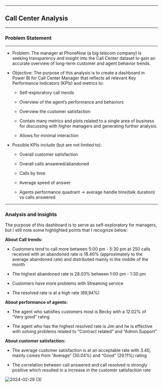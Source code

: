 ***


## Call Center Analysis
***


### Problem Statement

***
* Problem: The manager at PhoneNow (a big telecom company) is seeking transparency and insight into the Call Center dataset to gain an accurate overview of long-term customer and agent behavior trends.

* Objective: The purpose of this analysis is to create a dashboard in Power BI for Call Center Manager that reflects all relevant Key Performance Indicators (KPIs) and metrics to:

    * Self-exploratory call trends

    * Overview of the agent’s performance and behaviors

    * Overview the customer satisfaction

    * Contain many metrics and plots related to a single area of business for discussing with higher managers and generating further analysis.

    * Allows for minimal interaction

* Possible KPIs include (but are not limited to):

    * Overall customer satisfaction

    * Overall calls answered/abandoned

    * Calls by time

    * Average speed of answer

    * Agents performance quadrant -> average handle time(talk duration) vs calls answered

***


### Analysis and Insights

The purpose of this dashboard is to serve as self-exploratory for managers, but I still note some highlighted points that I recognize below:


**About Call trends:**

* Customers tend to call more between 5:00 pm - 5:30 pm at 250 calls received with an abandoned rate is 18.40% (approximately to the average abandoned rate) and distributed mainly in the middle of the month

* The highest abandoned rate is 28.03% between 1:00 pm - 1:30 pm

* Customers have more problems with Streaming service

* The resolved rate is at a high rate (89,94%)

**About performance of agents:**

* The agent who satisfies customers most is Becky with a 12.02% of “Very good” rating

* The agent who has the highest resolved rate is Jim and he is effective with solving problems related to “Contract related” and “Admin Support”

**About customer satisfaction:**

* The average customer satisfaction is at an acceptable rate with 3.40, mainly comes from “Average” (30.04%) and “Good” (29.11%) rating

* The correlation between call answered and call resolved is strongly positive which resulted in a increase in the customer satisfaction rate

![2024-02-29 (3)](https://github.com/Akhildudala18/pwc_internship/assets/122172355/56a3fdd1-9428-43ae-862f-0ab87a3803b3)







     



